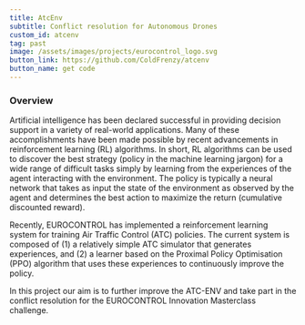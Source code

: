 ```yaml
---
title: AtcEnv
subtitle: Conflict resolution for Autonomous Drones
custom_id: atcenv
tag: past
image: /assets/images/projects/eurocontrol_logo.svg
button_link: https://github.com/ColdFrenzy/atcenv
button_name: get code
---
```



### Overview

Artificial intelligence has been declared successful in providing decision support in a variety of real-world applications. Many of these accomplishments have been made possible by recent advancements in reinforcement learning (RL) algorithms. In short, RL algorithms can be used to discover the best strategy (policy in the machine learning jargon) for a wide range of difficult tasks simply by learning from the experiences of the agent interacting with the environment. The policy is typically a neural network that takes as input the state of the environment as observed by the agent and determines the best action to maximize the return (cumulative discounted reward).

Recently, EUROCONTROL has implemented a reinforcement learning system for training Air Traffic Control (ATC) policies. The current system is composed of (1) a relatively simple ATC simulator that generates experiences, and (2) a learner based on the Proximal Policy Optimisation (PPO) algorithm that uses these experiences to continuously improve the policy.

In this project our aim is to further improve the ATC-ENV and take part in the conflict resolution for the EUROCONTROL  Innovation Masterclass challenge.